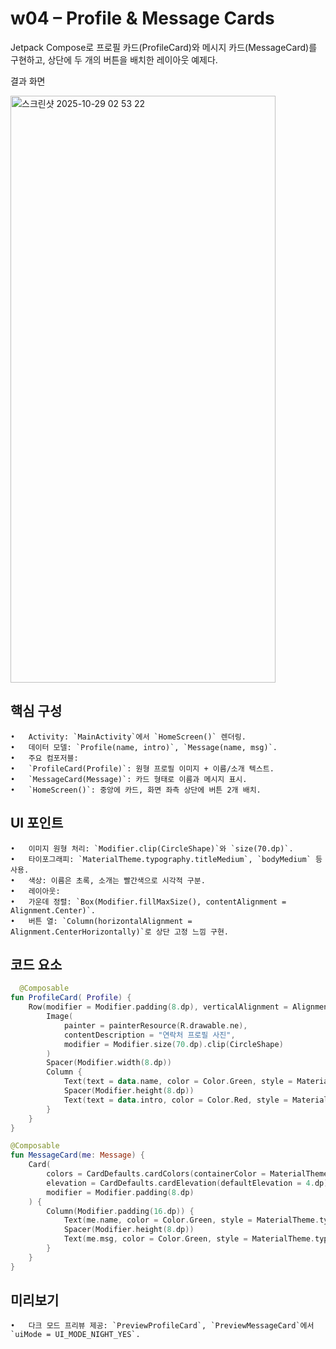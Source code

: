 # w04 – Profile & Message Cards
Jetpack Compose로 프로필 카드(ProfileCard)와 메시지 카드(MessageCard)를 구현하고, 상단에 두 개의 버튼을 배치한 레이아웃 예제다.



결과 화면 

<img width="424" height="939" alt="스크린샷 2025-10-29 02 53 22" src="https://github.com/user-attachments/assets/f4e5c0bf-b83a-40a4-8016-eeaff784c682" />


## 핵심 구성
	•	Activity: `MainActivity`에서 `HomeScreen()` 렌더링.
	•	데이터 모델: `Profile(name, intro)`, `Message(name, msg)`.
	•	주요 컴포저블:
	•	`ProfileCard(Profile)`: 원형 프로필 이미지 + 이름/소개 텍스트.
	•	`MessageCard(Message)`: 카드 형태로 이름과 메시지 표시.
	•	`HomeScreen()`: 중앙에 카드, 화면 좌측 상단에 버튼 2개 배치.
## UI 포인트
	•	이미지 원형 처리: `Modifier.clip(CircleShape)`와 `size(70.dp)`.
	•	타이포그래피: `MaterialTheme.typography.titleMedium`, `bodyMedium` 등 사용.
	•	색상: 이름은 초록, 소개는 빨간색으로 시각적 구분.
	•	레이아웃:
	•	가운데 정렬: `Box(Modifier.fillMaxSize(), contentAlignment = Alignment.Center)`.
	•	버튼 열: `Column(horizontalAlignment = Alignment.CenterHorizontally)`로 상단 고정 느낌 구현.

  ## 코드 요소 
```kt
  @Composable
fun ProfileCard( Profile) {
    Row(modifier = Modifier.padding(8.dp), verticalAlignment = Alignment.CenterVertically) {
        Image(
            painter = painterResource(R.drawable.ne),
            contentDescription = "연락처 프로필 사진",
            modifier = Modifier.size(70.dp).clip(CircleShape)
        )
        Spacer(Modifier.width(8.dp))
        Column {
            Text(text = data.name, color = Color.Green, style = MaterialTheme.typography.titleMedium)
            Spacer(Modifier.height(8.dp))
            Text(text = data.intro, color = Color.Red, style = MaterialTheme.typography.bodyMedium)
        }
    }
}

@Composable
fun MessageCard(me: Message) {
    Card(
        colors = CardDefaults.cardColors(containerColor = MaterialTheme.colorScheme.surface),
        elevation = CardDefaults.cardElevation(defaultElevation = 4.dp),
        modifier = Modifier.padding(8.dp)
    ) {
        Column(Modifier.padding(16.dp)) {
            Text(me.name, color = Color.Green, style = MaterialTheme.typography.titleMedium)
            Spacer(Modifier.height(8.dp))
            Text(me.msg, color = Color.Green, style = MaterialTheme.typography.titleLarge)
        }
    }
}
```
## 미리보기
	•	다크 모드 프리뷰 제공: `PreviewProfileCard`, `PreviewMessageCard`에서 `uiMode = UI_MODE_NIGHT_YES`.









